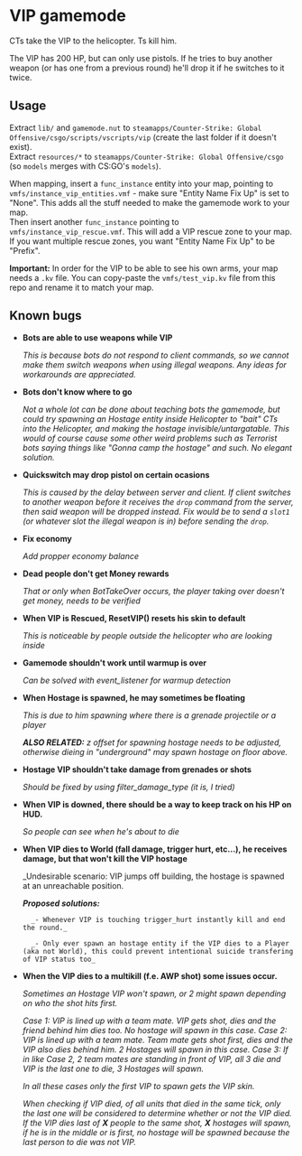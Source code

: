 # VIP gamemode

CTs take the VIP to the helicopter. Ts kill him. 

The VIP has 200 HP, but can only use pistols. If he tries to buy another weapon (or has one from a previous round) he'll drop it if he switches to it twice.

## Usage

Extract `lib/` and `gamemode.nut` to `steamapps/Counter-Strike: Global Offensive/csgo/scripts/vscripts/vip` (create the last folder if it doesn't exist).  
Extract `resources/*` to `steamapps/Counter-Strike: Global Offensive/csgo` (so `models` merges with CS:GO's `models`).

When mapping, insert a `func_instance` entity into your map, pointing to `vmfs/instance_vip_entities.vmf` - make sure "Entity Name Fix Up" is set to "None". This adds all the stuff needed to make the gamemode work to your map.  
Then insert another `func_instance` pointing to `vmfs/instance_vip_rescue.vmf`. This will add a VIP rescue zone to your map. If you want multiple rescue zones, you want "Entity Name Fix Up" to be "Prefix".

**Important:** In order for the VIP to be able to see his own arms, your map needs a `.kv` file. You can copy-paste the `vmfs/test_vip.kv` file from this repo and rename it to match your map.

## Known bugs

- **Bots are able to use weapons while VIP**  

    _This is because bots do not respond to client commands, so we cannot make them switch weapons when using illegal weapons. Any ideas for workarounds are appreciated._

- **Bots don't know where to go**  

    _Not a whole lot can be done about teaching bots the gamemode, but could try spawning an Hostage entity inside Helicopter to "bait" CTs into the Helicopter, and making the hostage invisible/untargatable. This would of course cause some other weird problems such as Terrorist bots saying things like "Gonna camp the hostage" and such. No elegant solution._

- **Quickswitch may drop pistol on certain ocasions**  

    _This is caused by the delay between server and client. If client switches to another weapon before it receives the `drop` command from the server, then said weapon will be dropped instead. Fix would be to send a `slot1` (or whatever slot the illegal weapon is in) before sending the `drop`._

- **Fix economy**

    _Add propper economy balance_

- **Dead people don't get Money rewards**

    _That or only when BotTakeOver occurs, the player taking over doesn't get money, needs to be verified_

- **When VIP is Rescued, ResetVIP() resets his skin to default**

    _This is noticeable by people outside the helicopter who are looking inside_
    
- **Gamemode shouldn't work until warmup is over**

    _Can be solved with event_listener for warmup detection_

- **When Hostage is spawned, he may sometimes be floating**

    _This is due to him spawning where there is a grenade projectile or a player_
    
    _**ALSO RELATED:** z offset for spawning hostage needs to be adjusted, otherwise dieing in "underground" may spawn hostage on floor above._
    
- **Hostage VIP shouldn't take damage from grenades or shots**

    _Should be fixed by using filter_damage_type (it is, I tried)_
    
- **When VIP is downed, there should be a way to keep track on his HP on HUD.**
    
    _So people can see when he's about to die_
    
- **When VIP dies to World (fall damage, trigger hurt, etc...), he receives damage, but that won't kill the VIP hostage**
    
    _Undesirable scenario: VIP jumps off building, the hostage is spawned at an unreachable position.

    _**Proposed solutions:**_
    
        _- Whenever VIP is touching trigger_hurt instantly kill and end the round._
    
        _- Only ever spawn an hostage entity if the VIP dies to a Player (aka not World), this could prevent intentional suicide transfering of VIP status too_
    
- **When the VIP dies to a multikill (f.e. AWP shot) some issues occur.**

    _Sometimes an Hostage VIP won't spawn, or 2 might spawn depending on who the shot hits first._
    
    _Case 1: VIP is lined up with a team mate. VIP gets shot, dies and the friend behind him dies too. No hostage will spawn in this case._
    _Case 2: VIP is lined up with a team mate. Team mate gets shot first, dies and the VIP also dies behind him. 2 Hostages will spawn in this case._
    _Case 3: If in like Case 2, 2 team mates are standing in front of VIP, all 3 die and VIP is the last one to die, 3 Hostages will spawn._
    
    _In all these cases only the first VIP to spawn gets the VIP skin._
    
    _When checking if VIP died, of all units that died in the same tick, only the last one will be considered to determine whether or not the VIP died. If the VIP dies last of **X** people to the same shot, **X** hostages will spawn, if he is in the middle or is first, no hostage will be spawned because the last person to die was not VIP._
